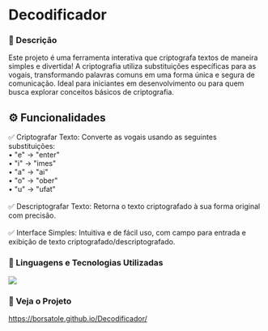 # Decodificador

### 💬 Descrição

<p>Este projeto é uma ferramenta interativa que criptografa textos de maneira simples e divertida! A criptografia utiliza substituições específicas para as vogais, transformando palavras comuns em uma forma única e segura de comunicação. Ideal para iniciantes em desenvolvimento ou para quem busca explorar conceitos básicos de criptografia. </p>

## ⚙️ Funcionalidades

<p>✅ Criptografar Texto: Converte as vogais usando as seguintes substituições: <br/>• "e" → "enter" <br/>• "i" → "imes" <br/>• "a" → "ai" <br/>• "o" → "ober" <br/>• "u" → "ufat" <br/><br/> ✅ Descriptografar Texto: Retorna o texto criptografado à sua forma original com precisão. <br/><br/> ✅ Interface Simples: Intuitiva e de fácil uso, com campo para entrada e exibição de texto criptografado/descriptografado. </p>

### 🤖 Linguagens e Tecnologias Utilizadas

<p align="left">
  <a href="https://skillicons.dev">
    <img src="https://skillicons.dev/icons?i=git,html,css,javascript" />
  </a>
</p>

### 🔗 Veja o Projeto
https://borsatole.github.io/Decodificador/

